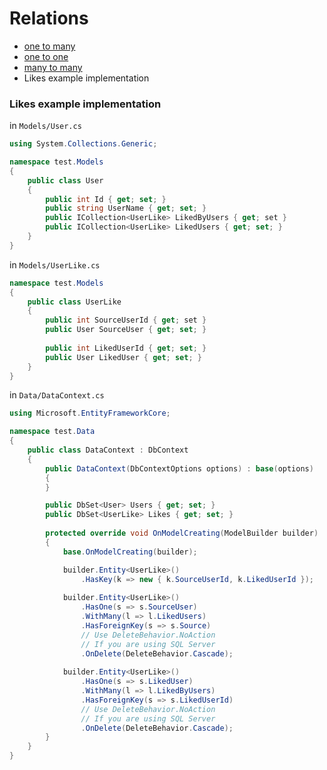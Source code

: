 # Relations
* [one to many](https://www.learnentityframeworkcore.com/configuration/one-to-many-relationship-configuration)
* [one to one](https://www.learnentityframeworkcore.com/configuration/one-to-one-relationship-configuration)
* [many to many](https://www.learnentityframeworkcore.com/configuration/many-to-many-relationship-configuration)
* Likes example implementation

### Likes example implementation
in `Models/User.cs`
```cs
using System.Collections.Generic;

namespace test.Models
{
    public class User
    {
        public int Id { get; set; }
        public string UserName { get; set; }
        public ICollection<UserLike> LikedByUsers { get; set }
        public ICollection<UserLike> LikedUsers { get; set; }
    }
}
```
in `Models/UserLike.cs`
```cs
namespace test.Models
{
    public class UserLike
    {
        public int SourceUserId { get; set }
        public User SourceUser { get; set; }
        
        public int LikedUserId { get; set; }
        public User LikedUser { get; set; }
    }
}
```
in `Data/DataContext.cs`
```cs
using Microsoft.EntityFrameworkCore;

namespace test.Data
{
    public class DataContext : DbContext
    {
        public DataContext(DbContextOptions options) : base(options)
        {
        }

        public DbSet<User> Users { get; set; }
        public DbSet<UserLike> Likes { get; set; }
      
        protected override void OnModelCreating(ModelBuilder builder)
        {
            base.OnModelCreating(builder);

            builder.Entity<UserLike>()
                .HasKey(k => new { k.SourceUserId, k.LikedUserId });
                
            builder.Entity<UserLike>()
                .HasOne(s => s.SourceUser)
                .WithMany(l => l.LikedUsers)
                .HasForeignKey(s => s.Source)
                // Use DeleteBehavior.NoAction
                // If you are using SQL Server
                .OnDelete(DeleteBehavior.Cascade);
                
            builder.Entity<UserLike>()
                .HasOne(s => s.LikedUser)
                .WithMany(l => l.LikedByUsers)
                .HasForeignKey(s => s.LikedUserId)
                // Use DeleteBehavior.NoAction
                // If you are using SQL Server
                .OnDelete(DeleteBehavior.Cascade);
        }
    }
}
```

